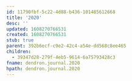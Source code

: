```yaml
---
id: 11790fbf-5c22-4d88-b436-101485612668
title: '2020'
desc: ''
updated: 1608270766531
created: 1608270766531
stub: true
parent: 392b6ecf-c9e2-42c4-a54e-dd568c8ee465
children:
  - 39347d28-279f-4eb5-9614-6a75793428c3
fname: dendron.journal.2020
hpath: dendron.journal.2020
---
```



